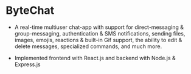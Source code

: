 # ByteChat

* A real-time multiuser chat-app with support for direct-messaging &amp; group-messaging, authentication &amp; SMS notifications, sending files, images, emojis, reactions &amp; built-in Gif support, the ability to edit &amp; delete messages, specialized commands, and much more. 

* Implemented frontend with React.js and backend with Node.js &amp; Express.js
